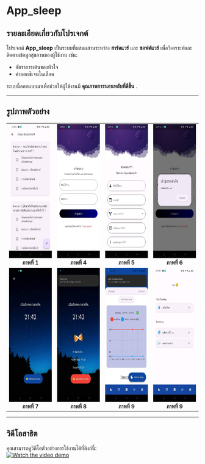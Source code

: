 # App_sleep

## รายละเอียดเกี่ยวกับโปรเจกต์

โปรเจกต์ **App_sleep** เป็นระบบที่ผสมผสานระหว่าง **ฮาร์ดแวร์** และ **ซอฟต์แวร์** เพื่อวิเคราะห์และติดตามข้อมูลสุขภาพของผู้ใช้งาน เช่น:
- อัตราการเต้นของหัวใจ
- ค่าออกซิเจนในเลือด

ระบบนี้ออกแบบมาเพื่อช่วยให้ผู้ใช้งานมี **คุณภาพการนอนหลับที่ดีขึ้น** .

---

## รูปภาพตัวอย่าง

<table>
  <tr>
    <td align="center"><img src="assets/images/10.jpg" alt="รูป 1" width="200" height="350"><br><b>ภาพที่ 1</b></td>
    <td align="center"><img src="assets/images/4.jpg" alt="รูป 4" width="200" height="350"><br><b>ภาพที่ 4</b></td>
    <td align="center"><img src="assets/images/5.jpg" alt="รูป 5" width="200" height="350"><br><b>ภาพที่ 5</b></td>
    <td align="center"><img src="assets/images/6.jpg" alt="รูป 6" width="200" height="350"><br><b>ภาพที่ 6</b></td>
  </tr>
  <tr>
    <td align="center"><img src="assets/images/7.jpg" alt="รูป 7" width="200" height="350"><br><b>ภาพที่ 7</b></td>
    <td align="center"><img src="assets/images/8.jpg" alt="รูป 8" width="200" height="350"><br><b>ภาพที่ 8</b></td>
    <td align="center"><img src="assets/images/9.jpg" alt="รูป 9" width="200" height="350"><br><b>ภาพที่ 9</b></td>
    <td align="center"><img src="assets/images/11.jpg" alt="รูป 9" width="200" height="350"><br><b>ภาพที่ 9</b></td>
  </tr>
</table>

---

## วิดีโอสาธิต

คุณสามารถดูวิดีโอตัวอย่างการใช้งานได้ที่ลิงก์นี้:  
[![Watch the video demo](https://img.shields.io/badge/Video-Demo-blue)](https://www.canva.com/design/DAGEgzPlehg/12ZENjxx0MbvUlQRnyuC_w/edit?utm_content=DAGEgzPlehg&utm_campaign=designshare&utm_medium=link2&utm_source=sharebutton)

